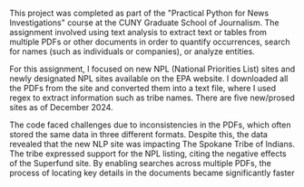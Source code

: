 This project was completed as part of the "Practical Python for News Investigations" course at the CUNY Graduate School of Journalism. The assignment involved using text analysis to extract text or tables from multiple PDFs or other documents in order to quantify occurrences, search for names (such as individuals or companies), or analyze entities.

For this assignment, I focused on new  NPL (National Priorities List) sites and newly designated NPL sites available on the EPA website. I downloaded all the PDFs from the site and converted them into a text file, where I used regex to extract information such as tribe names. There are five new/prosed sites as of December 2024.

The code faced challenges due to inconsistencies in the PDFs, which often stored the same data in three different formats. Despite this, the data revealed that the new NLP site was impacting The Spokane Tribe of Indians. The tribe expressed support for the NPL listing, citing the negative effects of the Superfund site. By enabling searches across multiple PDFs, the process of locating key details in the documents became significantly faster
